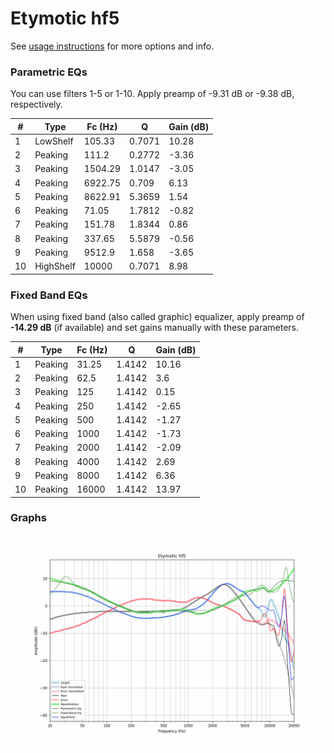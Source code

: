 # Etymotic hf5
See [usage instructions](https://github.com/jaakkopasanen/AutoEq#usage) for more options and info.

### Parametric EQs
You can use filters 1-5 or 1-10. Apply preamp of -9.31 dB or -9.38 dB, respectively.

|   # | Type      |   Fc (Hz) |      Q |   Gain (dB) |
|-----|-----------|-----------|--------|-------------|
|   1 | LowShelf  |    105.33 | 0.7071 |       10.28 |
|   2 | Peaking   |    111.2  | 0.2772 |       -3.36 |
|   3 | Peaking   |   1504.29 | 1.0147 |       -3.05 |
|   4 | Peaking   |   6922.75 | 0.709  |        6.13 |
|   5 | Peaking   |   8622.91 | 5.3659 |        1.54 |
|   6 | Peaking   |     71.05 | 1.7812 |       -0.82 |
|   7 | Peaking   |    151.78 | 1.8344 |        0.86 |
|   8 | Peaking   |    337.65 | 5.5879 |       -0.56 |
|   9 | Peaking   |   9512.9  | 1.658  |       -3.65 |
|  10 | HighShelf |  10000    | 0.7071 |        8.98 |

### Fixed Band EQs
When using fixed band (also called graphic) equalizer, apply preamp of **-14.29 dB** (if available) and set gains manually with these parameters.

|   # | Type    |   Fc (Hz) |      Q |   Gain (dB) |
|-----|---------|-----------|--------|-------------|
|   1 | Peaking |     31.25 | 1.4142 |       10.16 |
|   2 | Peaking |     62.5  | 1.4142 |        3.6  |
|   3 | Peaking |    125    | 1.4142 |        0.15 |
|   4 | Peaking |    250    | 1.4142 |       -2.65 |
|   5 | Peaking |    500    | 1.4142 |       -1.27 |
|   6 | Peaking |   1000    | 1.4142 |       -1.73 |
|   7 | Peaking |   2000    | 1.4142 |       -2.09 |
|   8 | Peaking |   4000    | 1.4142 |        2.69 |
|   9 | Peaking |   8000    | 1.4142 |        6.36 |
|  10 | Peaking |  16000    | 1.4142 |       13.97 |

### Graphs
![](./Etymotic%20hf5.png)
